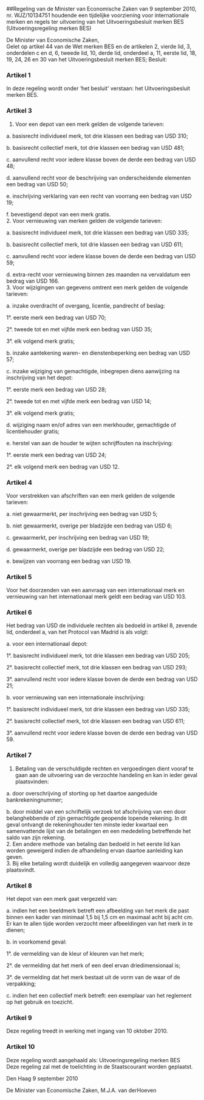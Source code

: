 <meta http-equiv='Content-Type' content='text/html; charset=utf-8' />

##Regeling van de Minister van Economische Zaken van 9 september 2010, nr. WJZ/10134751 houdende een tijdelijke voorziening voor internationale merken en regels ter uitvoering van het Uitvoeringsbesluit merken BES (Uitvoeringsregeling merken BES)

De Minister van Economische Zaken,  
Gelet op artikel 44 van de Wet merken BES en de artikelen 2, vierde lid, 3, onderdelen c en d, 6, tweede lid, 10, derde lid, onderdeel a, 11, eerste lid, 18, 19, 24, 26 en 30 van het Uitvoeringsbesluit merken BES;
Besluit:    

### Artikel  1  

In deze regeling wordt onder ‘het besluit’ verstaan: het Uitvoeringsbesluit merken BES.  

### Artikel  3  

1.  Voor een depot van een merk gelden de volgende tarieven: 

a. basisrecht individueel merk, tot drie klassen een bedrag van USD 310;  

b. basisrecht collectief merk, tot drie klassen een bedrag van USD 481;  

c. aanvullend recht voor iedere klasse boven de derde een bedrag van USD 48;  

d. aanvullend recht voor de beschrijving van onderscheidende elementen een bedrag van USD 50;  

e. inschrijving verklaring van een recht van voorrang een bedrag van USD 19;  

f. bevestigend depot van een merk gratis.     
2.  Voor vernieuwing van merken gelden de volgende tarieven: 

a. basisrecht individueel merk, tot drie klassen een bedrag van USD 335;  

b. basisrecht collectief merk, tot drie klassen een bedrag van USD 611;  

c. aanvullend recht voor iedere klasse boven de derde een bedrag van USD 59;  

d. extra-recht voor vernieuwing binnen zes maanden na vervaldatum een bedrag van USD 166.     
3.  Voor wijzigingen van gegevens omtrent een merk gelden de volgende tarieven: 

a. inzake overdracht of overgang, licentie, pandrecht of beslag: 

1°. eerste merk een bedrag van USD 70;  

2°. tweede tot en met vijfde merk een bedrag van USD 35;  

3°. elk volgend merk gratis;    

b. inzake aantekening waren- en dienstenbeperking een bedrag van USD 57;  

c. inzake wijziging van gemachtigde, inbegrepen diens aanwijzing na inschrijving van het depot: 

1°. eerste merk een bedrag van USD 28;  

2°. tweede tot en met vijfde merk een bedrag van USD 14;  

3°. elk volgend merk gratis;    

d. wijziging naam en/of adres van een merkhouder, gemachtigde of licentiehouder gratis;  

e. herstel van aan de houder te wijten schrijffouten na inschrijving: 

1°. eerste merk een bedrag van USD 24;  

2°. elk volgend merk een bedrag van USD 12.       

### Artikel  4  

Voor verstrekken van afschriften van een merk gelden de volgende tarieven: 

a. niet gewaarmerkt, per inschrijving een bedrag van USD 5;  

b. niet gewaarmerkt, overige per bladzijde een bedrag van USD 6;  

c. gewaarmerkt, per inschrijving een bedrag van USD 19;  

d. gewaarmerkt, overige per bladzijde een bedrag van USD 22;  

e. bewijzen van voorrang een bedrag van USD 19.    

### Artikel  5  

Voor het doorzenden van een aanvraag van een internationaal merk en vernieuwing van het internationaal merk geldt een bedrag van USD 103.  

### Artikel  6  

Het bedrag van USD de individuele rechten als bedoeld in artikel 8, zevende lid, onderdeel a, van het Protocol van Madrid is als volgt: 

a. voor een internationaal depot: 

1°. basisrecht individueel merk, tot drie klassen een bedrag van USD 205;  

2°. basisrecht collectief merk, tot drie klassen een bedrag van USD 293;  

3°. aanvullend recht voor iedere klasse boven de derde een bedrag van USD 21;    

b. voor vernieuwing van een internationale inschrijving: 

1°. basisrecht individueel merk, tot drie klassen een bedrag van USD 335;  

2°. basisrecht collectief merk, tot drie klassen een bedrag van USD 611;  

3°. aanvullend recht voor iedere klasse boven de derde een bedrag van USD 59.      

### Artikel  7  

1.  Betaling van de verschuldigde rechten en vergoedingen dient vooraf te gaan aan de uitvoering van de verzochte handeling en kan in ieder geval plaatsvinden: 

a. door overschrijving of storting op het daartoe aangeduide bankrekeningnummer;  

b. door middel van een schriftelijk verzoek tot afschrijving van een door belanghebbende of zijn gemachtigde geopende lopende rekening. In dit geval ontvangt de rekeninghouder ten minste ieder kwartaal een samenvattende lijst van de betalingen en een mededeling betreffende het saldo van zijn rekening.     
2.  Een andere methode van betaling dan bedoeld in het eerste lid kan worden geweigerd indien de afhandeling ervan daartoe aanleiding kan geven.   
3.  Bij elke betaling wordt duidelijk en volledig aangegeven waarvoor deze plaatsvindt.   

### Artikel  8  

Het depot van een merk gaat vergezeld van: 

a. indien het een beeldmerk betreft een afbeelding van het merk die past binnen een kader van minimaal 1,5 bij 1,5 cm en maximaal acht bij acht cm. Er kan te allen tijde worden verzocht meer afbeeldingen van het merk in te dienen;  

b. in voorkomend geval: 

1°. de vermelding van de kleur of kleuren van het merk;  

2°. de vermelding dat het merk of een deel ervan driedimensionaal is;  

3°. de vermelding dat het merk bestaat uit de vorm van de waar of de verpakking;    

c. indien het een collectief merk betreft: een exemplaar van het reglement op het gebruik en toezicht.    

### Artikel  9  

Deze regeling treedt in werking met ingang van 10 oktober 2010.  

### Artikel  10  

Deze regeling wordt aangehaald als: Uitvoeringsregeling merken BES  
Deze regeling zal met de toelichting in de Staatscourant worden geplaatst.   

Den Haag 
9 september 2010   

De 
Minister van Economische Zaken,
M.J.A. van derHoeven   
